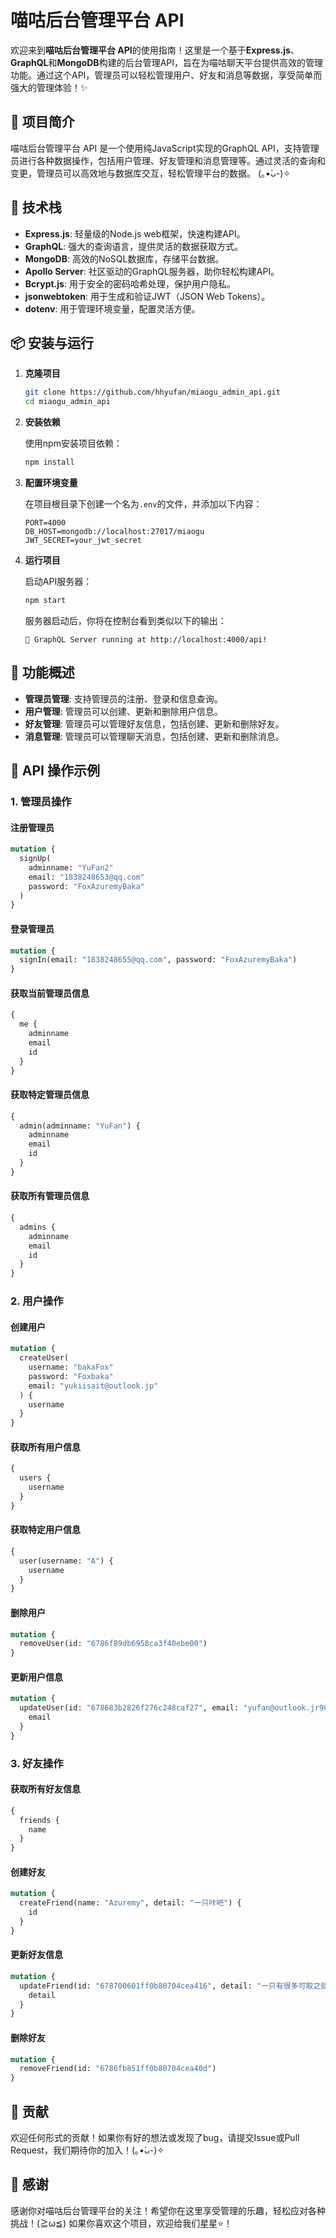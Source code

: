 # 喵咕后台管理平台 API

欢迎来到**喵咕后台管理平台 API**的使用指南！这里是一个基于**Express.js**、**GraphQL**和**MongoDB**构建的后台管理API，旨在为喵咕聊天平台提供高效的管理功能。通过这个API，管理员可以轻松管理用户、好友和消息等数据，享受简单而强大的管理体验！✨

## 📝 项目简介

喵咕后台管理平台 API 是一个使用纯JavaScript实现的GraphQL API，支持管理员进行各种数据操作，包括用户管理、好友管理和消息管理等。通过灵活的查询和变更，管理员可以高效地与数据库交互，轻松管理平台的数据。 (｡•̀ᴗ-)✧

## 🚀 技术栈

- **Express.js**: 轻量级的Node.js web框架，快速构建API。
- **GraphQL**: 强大的查询语言，提供灵活的数据获取方式。
- **MongoDB**: 高效的NoSQL数据库，存储平台数据。
- **Apollo Server**: 社区驱动的GraphQL服务器，助你轻松构建API。
- **Bcrypt.js**: 用于安全的密码哈希处理，保护用户隐私。
- **jsonwebtoken**: 用于生成和验证JWT（JSON Web Tokens）。
- **dotenv**: 用于管理环境变量，配置灵活方便。

## 📦 安装与运行

1. **克隆项目**

   ```bash
   git clone https://github.com/hhyufan/miaogu_admin_api.git
   cd miaogu_admin_api
   ```

2. **安装依赖**

   使用npm安装项目依赖：

   ```bash
   npm install
   ```

3. **配置环境变量**

   在项目根目录下创建一个名为`.env`的文件，并添加以下内容：

   ```
   PORT=4000
   DB_HOST=mongodb://localhost:27017/miaogu
   JWT_SECRET=your_jwt_secret
   ```

4. **运行项目**

   启动API服务器：

   ```bash
   npm start
   ```

   服务器启动后，你将在控制台看到类似以下的输出：

   ```
   🎉 GraphQL Server running at http://localhost:4000/api!
   ```

## 🌟 功能概述

- **管理员管理**: 支持管理员的注册、登录和信息查询。
- **用户管理**: 管理员可以创建、更新和删除用户信息。
- **好友管理**: 管理员可以管理好友信息，包括创建、更新和删除好友。
- **消息管理**: 管理员可以管理聊天消息，包括创建、更新和删除消息。

## 📮 API 操作示例

### 1. 管理员操作

#### 注册管理员

```graphql
mutation {
  signUp(
    adminname: "YuFan2"
    email: "1838248653@qq.com"
    password: "FoxAzuremyBaka"
  )
}
```

#### 登录管理员

```graphql
mutation {
  signIn(email: "1838248655@qq.com", password: "FoxAzuremyBaka")
}
```

#### 获取当前管理员信息

```graphql
{
  me {
    adminname
    email
    id
  }
}
```

#### 获取特定管理员信息

```graphql
{
  admin(adminname: "YuFan") {
    adminname
    email
    id
  }
}
```

#### 获取所有管理员信息

```graphql
{
  admins {
    adminname
    email
    id
  }
}
```

### 2. 用户操作

#### 创建用户

```graphql
mutation {
  createUser(
    username: "bakaFox"
    password: "Foxbaka"
    email: "yukiisait@outlook.jp"
  ) {
    username
  }
}
```

#### 获取所有用户信息

```graphql
{
  users {
    username
  }
}
```

#### 获取特定用户信息

```graphql
{
  user(username: "A") {
    username
  }
}
```

#### 删除用户

```graphql
mutation {
  removeUser(id: "6786f89db6958ca3f40ebe00")
}
```

#### 更新用户信息

```graphql
mutation {
  updateUser(id: "678683b2826f276c248caf27", email: "yufan@outlook.jr904p") {
    email
  }
}
```

### 3. 好友操作

#### 获取所有好友信息

```graphql
{
  friends {
    name
  }
}
```

#### 创建好友

```graphql
mutation {
  createFriend(name: "Azuremy", detail: "一只咔吧") {
    id
  }
}
```

#### 更新好友信息

```graphql
mutation {
  updateFriend(id: "678700601ff0b80704cea416", detail: "一只有很多可取之处的咔") {
    detail
  }
}
```

#### 删除好友

```graphql
mutation {
  removeFriend(id: "6786fb851ff0b80704cea40d")
}
```

## 🐾 贡献

欢迎任何形式的贡献！如果你有好的想法或发现了bug，请提交Issue或Pull Request，我们期待你的加入！(｡•̀ᴗ-)✧

## 💖 感谢

感谢你对喵咕后台管理平台的关注！希望你在这里享受管理的乐趣，轻松应对各种挑战！(≧ω≦) 如果你喜欢这个项目，欢迎给我们星星⭐️！
